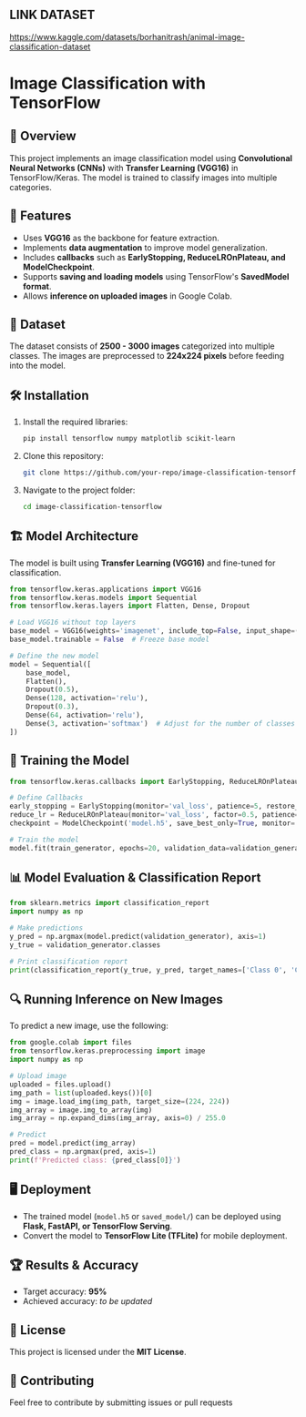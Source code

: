 ## LINK DATASET 
https://www.kaggle.com/datasets/borhanitrash/animal-image-classification-dataset

# Image Classification with TensorFlow

## 📌 Overview
This project implements an image classification model using **Convolutional Neural Networks (CNNs)** with **Transfer Learning (VGG16)** in TensorFlow/Keras. The model is trained to classify images into multiple categories.

## 🚀 Features
- Uses **VGG16** as the backbone for feature extraction.
- Implements **data augmentation** to improve model generalization.
- Includes **callbacks** such as **EarlyStopping, ReduceLROnPlateau, and ModelCheckpoint**.
- Supports **saving and loading models** using TensorFlow's **SavedModel format**.
- Allows **inference on uploaded images** in Google Colab.

## 📂 Dataset
The dataset consists of **2500 - 3000 images** categorized into multiple classes. The images are preprocessed to **224x224 pixels** before feeding into the model.

## 🛠 Installation
1. Install the required libraries:
   ```bash
   pip install tensorflow numpy matplotlib scikit-learn
   ```
2. Clone this repository:
   ```bash
   git clone https://github.com/your-repo/image-classification-tensorflow.git
   ```
3. Navigate to the project folder:
   ```bash
   cd image-classification-tensorflow
   ```

## 🏗 Model Architecture
The model is built using **Transfer Learning (VGG16)** and fine-tuned for classification.
```python
from tensorflow.keras.applications import VGG16
from tensorflow.keras.models import Sequential
from tensorflow.keras.layers import Flatten, Dense, Dropout

# Load VGG16 without top layers
base_model = VGG16(weights='imagenet', include_top=False, input_shape=(224, 224, 3))
base_model.trainable = False  # Freeze base model

# Define the new model
model = Sequential([
    base_model,
    Flatten(),
    Dropout(0.5),
    Dense(128, activation='relu'),
    Dropout(0.3),
    Dense(64, activation='relu'),
    Dense(3, activation='softmax')  # Adjust for the number of classes
])
```

## 🎯 Training the Model
```python
from tensorflow.keras.callbacks import EarlyStopping, ReduceLROnPlateau, ModelCheckpoint

# Define Callbacks
early_stopping = EarlyStopping(monitor='val_loss', patience=5, restore_best_weights=True)
reduce_lr = ReduceLROnPlateau(monitor='val_loss', factor=0.5, patience=5, min_lr=1e-6)
checkpoint = ModelCheckpoint('model.h5', save_best_only=True, monitor='val_loss', mode='min')

# Train the model
model.fit(train_generator, epochs=20, validation_data=validation_generator, callbacks=[early_stopping, reduce_lr, checkpoint])
```

## 📊 Model Evaluation & Classification Report
```python
from sklearn.metrics import classification_report
import numpy as np

# Make predictions
y_pred = np.argmax(model.predict(validation_generator), axis=1)
y_true = validation_generator.classes

# Print classification report
print(classification_report(y_true, y_pred, target_names=['Class 0', 'Class 1', 'Class 2']))
```

## 🔍 Running Inference on New Images
To predict a new image, use the following:
```python
from google.colab import files
from tensorflow.keras.preprocessing import image
import numpy as np

# Upload image
uploaded = files.upload()
img_path = list(uploaded.keys())[0]
img = image.load_img(img_path, target_size=(224, 224))
img_array = image.img_to_array(img)
img_array = np.expand_dims(img_array, axis=0) / 255.0

# Predict
pred = model.predict(img_array)
pred_class = np.argmax(pred, axis=1)
print(f'Predicted class: {pred_class[0]}')
```

## 🖥 Deployment
- The trained model (`model.h5` or `saved_model/`) can be deployed using **Flask, FastAPI, or TensorFlow Serving**.
- Convert the model to **TensorFlow Lite (TFLite)** for mobile deployment.

## 🏆 Results & Accuracy
- Target accuracy: **95%**
- Achieved accuracy: _to be updated_

## 📜 License
This project is licensed under the **MIT License**.

## 🤝 Contributing
Feel free to contribute by submitting issues or pull requests

